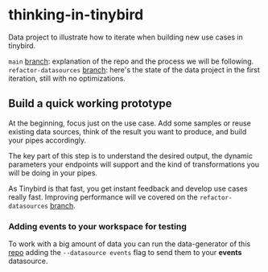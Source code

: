 # thinking-in-tinybird
Data project to illustrate how to iterate when building new use cases in tinybird.

`main` [branch](https://github.com/tinybirdco/thinking-in-tinybird): explanation of the repo and the process we will be following.  
`refactor-datasources` [branch](https://github.com/tinybirdco/thinking-in-tinybird/tree/first-draft): here's the state of the data project in the first iteration, still with no optimizations.

## Build a quick working prototype

At the beginning, focus just on the use case. Add some samples or reuse existing data sources, think of the result you want to produce, and build your pipes accordingly.

The key part of this step is to understand the desired output, the dynamic parameters your endpoints will support and the kind of transformations you will be doing in your pipes.

As Tinybird is that fast, you get instant feedback and develop use cases really fast. Improving performance will ve covered on the `refactor-datasources` [branch](https://github.com/tinybirdco/thinking-in-tinybird/tree/first-draft).

### Adding events to your workspace for testing

To work with a big amount of data you can run the data-generator of this [repo](https://github.com/tinybirdco/demo-audit-log#ingesting-data-using-high-frequency-ingestion-hfi) adding the `--datasource events` flag to send them to your __events__ datasource.
